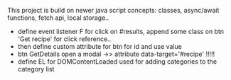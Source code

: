 This project is build on newer java script concepts: classes, async/await functions, fetch api, local storage..

*  define event listener F for click on #results, append some class on btn 'Get recipe' for click reference..
*  then define custom attribute for btn for id and use value
*  btn GetDetails open a modal ->> attribute data-target='#recipe' !!!!!
*  define EL for DOMContentLoaded used for adding categories to the category list

